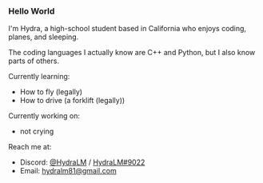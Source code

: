 ### Hello World

I'm Hydra, a high-school student based in California who enjoys coding, planes, and sleeping.

The coding languages I actually know are C++ and Python, but I also know parts of others.

Currently learning:
- How to fly (legally)
- How to drive (a forklift (legally))

Currently working on:
- not crying

Reach me at:
- Discord: [@HydraLM](https://discordapp.com/users/521018865006673950) / [HydraLM#9022](https://discordapp.com/users/521018865006673950)
- Email: [hydralm81@gmail.com](mailto:hydralm81@gmail.com?subject=From%20Github:)
  
